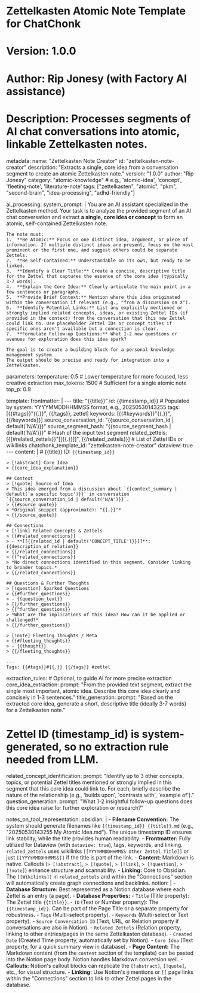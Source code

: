 # Zettelkasten Atomic Note Template for ChatChonk
# Version: 1.0.0
# Author: Rip Jonesy (with Factory AI assistance)
# Description: Processes segments of AI chat conversations into atomic, linkable Zettelkasten notes.

metadata:
  name: "Zettelkasten Note Creator"
  id: "zettelkasten-note-creator"
  description: "Extracts a single, core idea from a conversation segment to create an atomic Zettelkasten note."
  version: "1.0.0"
  author: "Rip Jonesy"
  category: "atomic-knowledge" # e.g., 'atomic-idea', 'concept', 'fleeting-note', 'literature-note'
  tags: ["zettelkasten", "atomic", "pkm", "second-brain", "idea-processing", "adhd-friendly"]

ai_processing:
  system_prompt: |
    You are an AI assistant specialized in the Zettelkasten method. Your task is to analyze the provided segment of an AI chat conversation and extract **a single, core idea or concept** to form an atomic, self-contained Zettelkasten note.

    The note must:
    1.  **Be Atomic:** Focus on one distinct idea, argument, or piece of information. If multiple distinct ideas are present, focus on the most prominent or the first one, and suggest others could be separate Zettels.
    2.  **Be Self-Contained:** Understandable on its own, but ready to be linked.
    3.  **Identify a Clear Title:** Create a concise, descriptive title for the Zettel that captures the essence of the core idea (typically 3-7 words).
    4.  **Explain the Core Idea:** Clearly articulate the main point in a few sentences or paragraphs.
    5.  **Provide Brief Context:** Mention where this idea originated within the conversation if relevant (e.g., "from a discussion on X").
    6.  **Identify Potential Links:** List any explicitly mentioned or strongly implied related concepts, ideas, or existing Zettel IDs (if provided in the context) from the conversation that this new Zettel could link to. Use placeholder Zettel IDs or concept titles if specific ones aren't available but a connection is clear.
    7.  **Formulate Follow-up Questions:** What 1-2 new questions or avenues for exploration does this idea spark?

    The goal is to create a building block for a personal knowledge management system.
    The output should be precise and ready for integration into a Zettelkasten.
  parameters:
    temperature: 0.5 # Lower temperature for more focused, less creative extraction
    max_tokens: 1500 # Sufficient for a single atomic note
    top_p: 0.9

template:
  frontmatter: |
    ---
    title: "{{title}}"
    id: {{timestamp_id}} # Populated by system: YYYYMMDDHHMMSS format, e.g., 20250530143255
    tags: [{{#tags}}"{{.}}", {{/tags}}, zettel]
    keywords: [{{#keywords}}"{{.}}", {{/keywords}}]
    source_conversation_id: "{{source_conversation_id | default('N/A')}}"
    source_segment_hash: "{{source_segment_hash | default('N/A')}}" # Hash of the input text segment
    related_zettels: [{{#related_zettels}}"[[{{.}}]]", {{/related_zettels}}] # List of Zettel IDs or wikilinks
    chatchonk_template_id: "zettelkasten-note-creator"
    dataview: true
    ---
  content: |
    # {{title}}
    ID: `{{timestamp_id}}`

    > [!abstract] Core Idea
    > {{core_idea_explanation}}

    ## Context
    > [!quote] Source of Idea
    > This idea emerged from a discussion about `{{context_summary | default('a specific topic')}}` in conversation `{{source_conversation_id | default('N/A')}}`.
    > {{#source_quote}}
    > *Original snippet (approximate): "{{.}}"*
    > {{/source_quote}}

    ## Connections
    > [!link] Related Concepts & Zettels
    > {{#related_connections}}
    > - **[[{{related_id | default('CONCEPT_TITLE')}}]]**: {{description_of_relation}}
    > {{/related_connections}}
    > {{^related_connections}}
    > *No direct connections identified in this segment. Consider linking to broader topics.*
    > {{/related_connections}}

    ## Questions & Further Thoughts
    > [!question] Sparked Questions
    > {{#further_questions}}
    > - {{question_text}}
    > {{/further_questions}}
    > {{^further_questions}}
    > *What are the implications of this idea? How can it be applied or challenged?*
    > {{/further_questions}}

    > [!note] Fleeting Thoughts / Meta
    > {{#fleeting_thoughts}}
    > - {{thought}}
    > {{/fleeting_thoughts}}

    ---
    Tags: {{#tags}}#{{.}} {{/tags}} #zettel

extraction_rules: # Optional, to guide AI for more precise extraction
  core_idea_extraction:
    prompt: "From the provided text segment, extract the single most important, atomic idea. Describe this core idea clearly and concisely in 1-3 sentences."
  title_generation:
    prompt: "Based on the extracted core idea, generate a short, descriptive title (ideally 3-7 words) for a Zettelkasten note."
  # Zettel ID (timestamp_id) is system-generated, so no extraction rule needed from LLM.
  related_concept_identification:
    prompt: "Identify up to 3 other concepts, topics, or potential Zettel titles mentioned or strongly implied in this segment that this core idea could link to. For each, briefly describe the nature of the relationship (e.g., 'builds upon', 'contrasts with', 'example of')."
  question_generation:
    prompt: "What 1-2 insightful follow-up questions does this core idea raise for further exploration or research?"

notes_on_tool_representation:
  obsidian: |
    - **Filename Convention:** The system should generate filenames like `{{timestamp_id}} {{title}}.md` (e.g., "20250530143255 My Atomic Idea.md"). The unique timestamp ID ensures link stability, while the title provides human readability.
    - **Frontmatter:** Fully utilized for Dataview (with `dataview: true`), tags, keywords, and linking. `related_zettels` uses wikilinks `[[YYYYMMDDHHMMSS Other Zettel Title]]` or just `[[YYYYMMDDHHMMSS]]` if the title is part of the link.
    - **Content:** Markdown is native. Callouts (`> [!abstract]`, `> [!quote]`, `> [!link]`, `> [!question]`, `> [!note]`) enhance structure and scannability.
    - **Linking:** Core to Obsidian. The `[[Wikilinks]]` in `related_zettels` and within the "Connections" section will automatically create graph connections and backlinks.
  notion: |
    - **Database Structure:** Best represented as a Notion database where each Zettel is an entry (a page).
    - **Database Properties:**
      - `Title` (Title property): The Zettel title `{{title}}`.
      - `ID` (Text or Number property): The `{{timestamp_id}}`. Can be part of the Page Title or a separate property for robustness.
      - `Tags` (Multi-select property).
      - `Keywords` (Multi-select or Text property).
      - `Source Conversation ID` (Text, URL, or Relation property if conversations are also in Notion).
      - `Related Zettels` (Relation property, linking to other entries/pages in the same Zettelkasten database).
      - `Created Date` (Created Time property, automatically set by Notion).
      - `Core Idea` (Text property, for a quick summary view in database).
    - **Page Content:** The Markdown content (from the `content` section of the template) can be pasted into the Notion page body. Notion handles Markdown conversion well.
    - **Callouts:** Notion's callout blocks can replicate the `[!abstract]`, `[!quote]`, etc., for visual structure.
    - **Linking:** Use Notion's `@` mentions or `[[` page links within the "Connections" section to link to other Zettel pages in the database.
